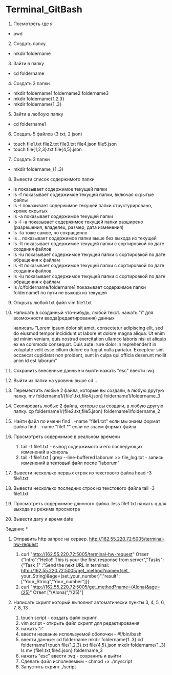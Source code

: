 # Terminal_GitBash
1) Посмотреть где я
+ pwd

2) Создать папку
+ mkdir foldername

3) Зайти в папку
+ cd foldername

4) Создать 3 папки
+ mkdir foldername1 foldername2 foldername3
+ mkdir foldername{1,2,3}
+ mkdir foldername{1..3}

5) Зайти в любоую папку
+ cd foldername1

6) Создать 5 файлов (3 txt, 2 json)
+ touch file1.txt file2.txt file3.txt file4.json file5.json
+ touch file{1,2,3}.txt file{4,5}.json

7) Создать 3 папки
+ mkdir foldername_{1..3}

8) Вывести список содержимого папки
+ ls 		показывает содержимое текущей папки
+ ls -f		показывает содержимое текущей папки, включая скрытые файлы
+ ls -l		показывает содержимое текущей папки структурировано, кроме скрытых
+ ls -a		показывает содержимое текущей папки
+ ls -l -a	показывает содержимое текущей папки разширено (разрешения, владелец, размер, дата изменения)
+ ls -la		тоже самое, но сокращенно
+ ls .. 		показывает содержимое папки выше без выхода из текущей
+ ls -lt		показывает содержимое текущей папки с сортировкой по дате создания файлов
+ ls -lu		показывает содержимое текущей папки с сортировкой по дате обращения к файлам
+ ls -lt	 	показывает содержимое текущей папки с сортировкой по дате создания файлов
+ ls -lu 		показывает содержимое текущей папки с сортировкой по дате обращения к файлам
+ ls /c/foldername/foldername1 показывает содержимое папки foldername1 по пути не выходя из текущей

9) Открыть любой txt файл
	vim file1.txt

10) Написать в созданный  что-нибудь, любой текст.
	нажать "i" для возможности ввода(редактирования) данных

	написать "Lorem ipsum dolor sit amet, consectetur adipiscing elit,
	sed do eiusmod tempor incididunt ut labore et dolore magna aliqua.
	Ut enim ad minim veniam, quis nostrud exercitation ullamco laboris
	nisi ut aliquip ex ea commodo consequat. Duis aute irure dolor in
	reprehenderit in voluptate velit esse cillum dolore eu fugiat nulla
	pariatur. Excepteur sint occaecat cupidatat non proident, sunt in
	culpa qui officia deserunt mollit anim id est laborum"

11) Сохранить внесенные данные и выйти
	нажать "esc" ввести :wq

12) Выйти из папки на уровень выше
	cd ..

13) Переместить любые 2 файла, которые вы создали, в любую другую папку.
	mv foldername1/{file1.txt,file4.json} foldername1/foldername_3

14) Скопировать любые 2 файла, которые вы создали, в любую другую папку.
	cp foldername1/{file2.txt,file5.json} foldername1/foldername_2

15) Найти файл по имени
	find . -name "file1.txt" 		если мы знаем формат файла
	find . -name "file1.*"			если не знаем формат файла

16) Просмотреть содержимое в реальном времени
	1. tail -f file1.txt - вывод содержимого и его последующих изменений в консоль
	2. tail -f file1.txt | grep --line-buffered laborum >> file_log.txt - запись изменений
	в тектовый файл после "laborum"

17) Вывести несколько первых строк из текстового файла
	head -3 file1.txt

18) Вывести несколько последних строк из текстового файла
	tail -3 file1.txt

19) Просмотреть содержимое длинного файла.
	less file1.txt
	нажать q для выхода из режима просмотра

20) Вывести дату и время
	date

Задание *
1) Отправить http запрос на сервер. http://162.55.220.72:5005/terminal-hw-request
    1. curl "http://162.55.220.72:5005/terminal-hw-request"
	Ответ {"Intro":"Hello!! This is your the first response from server","Tasks":{"Task_1"
:"Send the next URL in terminal: http://162.55.220.72:5005/get_method?name=(set_
your_String)&age=(set_your_number)","result":["Your_String","Your_number"]}}
	2. curl "http://162.55.220.72:5005/get_method?name=(Alona)&age=(25)"
	Ответ ["(Alona)","(25)"]

2) Написать скрипт который выполнит автоматически пункты 3, 4, 5, 6, 7, 8, 13
	1. touch script - создать файл скрипт
	2. vim script	- открыть файл скрипт для редактирования
	3. нажать "i"
	4. ввести название используемой оболочки - #!/bin/bash
	5. ввести данные:
		cd foldername
		mkdir foldername{1..3}
		cd foldername1
		touch file{1,2,3}.txt file{4,5}.json
		mkdir foldername{1..3}
		ls
		mv {file1.txt,file4.json} foldername_3
	6. нажать "esc" ввести :wq - сохранить и выйти
	7. Сделать файл исполняемым - chmod +x ./myscript
	8. Запустить скрипт ./script



